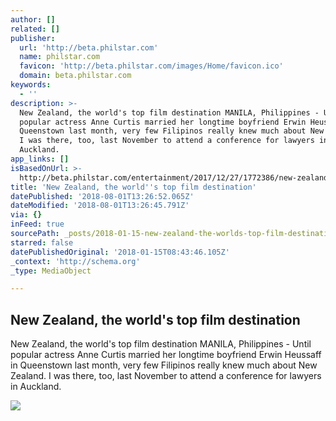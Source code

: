```yaml
---
author: []
related: []
publisher:
  url: 'http://beta.philstar.com'
  name: philstar.com
  favicon: 'http://beta.philstar.com/images/Home/favicon.ico'
  domain: beta.philstar.com
keywords:
  - ''
description: >-
  New Zealand, the world's top film destination MANILA, Philippines - Until
  popular actress Anne Curtis married her longtime boyfriend Erwin Heussaff in
  Queenstown last month, very few Filipinos really knew much about New Zealand.
  I was there, too, last November to attend a conference for lawyers in
  Auckland.
app_links: []
isBasedOnUrl: >-
  http://beta.philstar.com/entertainment/2017/12/27/1772386/new-zealand-worlds-top-film-destination
title: 'New Zealand, the world''s top film destination'
datePublished: '2018-08-01T13:26:52.065Z'
dateModified: '2018-08-01T13:26:45.791Z'
via: {}
inFeed: true
sourcePath: _posts/2018-01-15-new-zealand-the-worlds-top-film-destination.md
starred: false
datePublishedOriginal: '2018-01-15T08:43:46.105Z'
_context: 'http://schema.org'
_type: MediaObject

---
```

<article style=""><h1>New Zealand, the world's top film destination</h1><p>New Zealand, the world's top film destination MANILA, Philippines - Until popular actress Anne Curtis married her longtime boyfriend Erwin Heussaff in Queenstown last month, very few Filipinos really knew much about New Zealand. I was there, too, last November to attend a conference for lawyers in Auckland.</p><img src="http://media.philstar.com/images/the-philippine-star/entertainment/20171228/Wellington-2.jpg" /></article>